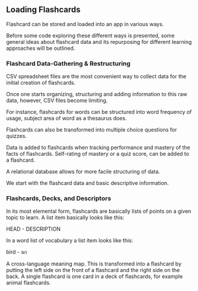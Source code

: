 ## Loading Flashcards 

Flashcard can be stored and loaded into an app in various ways. 

Before some code exploring these different ways is presented, 
some general ideas about flashcard data and its repurposing for different 
learning approaches will be outlined. 

### Flashcard Data-Gathering & Restructuring

CSV spreadsheet files are the most convenient way to collect data for the initial creation of flashcards.
  
Once one starts organizing, structuring and adding information to this raw data, however, CSV files become limiting.  

For instance, flashcards for words can be structured into word frequency of usage, subject area of word as a thesaurus does.

Flashcards can also be transformed into multiple choice questions for quizzes.

Data is added to flashcards when tracking performance and mastery of the facts of flashcards.
Self-rating of mastery or a quiz score, can be added to a flashcard. 
  
A relational database allows for more facile structuring of data.  
  
We start with the flashcard data and basic descriptive information.   

### Flashcards, Decks, and Descriptors

In its most elemental form, flashcards are basically lists of points on a given topic to learn.
A list item basically looks like this:

HEAD - DESCRIPTION

In a word list of vocabulary a list item looks like this:  

bird - นก 

A cross-language meaning map. This is transformed into a flashcard
by putting the left side on the front of a flashcard and the right side on the back. 
A single flashcard is one card in a deck of flashcards, for example animal flashcards.
  
  
  

